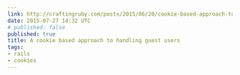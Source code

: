 ```yaml
---
link: http://craftingruby.com/posts/2015/06/20/cookie-based-approach-to-guest-users.html
date: 2015-07-27 14:32 UTC
# published: false
published: true
title: A cookie based approach to handling guest users
tags:
- rails
- cookies
---
```



